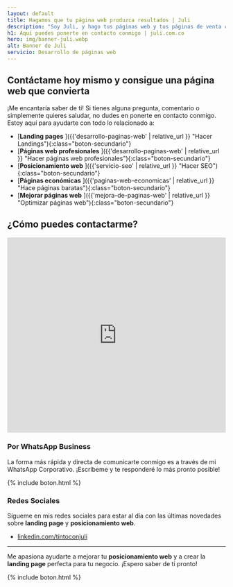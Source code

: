 ```yaml
---
layout: default
title: Hagamos que tu página web produzca resultados | Juli
description: "Soy Juli, y hago tus páginas web y tus páginas de venta con una calidad superior: Más conversiones, Más ventas, Mejor optimizadas, Hermosas. Entra aquí"
h1: Aquí puedes ponerte en contacto conmigo | juli.com.co
hero: img/banner-juli.webp
alt: Banner de Juli
servicio: Desarrollo de páginas web
---
```

## Contáctame hoy mismo y consigue una página web que convierta

¡Me encantaría saber de ti! Si tienes alguna pregunta, comentario o simplemente quieres saludar, no dudes en ponerte en contacto conmigo. Estoy aquí para ayudarte con todo lo relacionado a:


* [**Landing pages** <span class="arrow"></span>]({{'desarrollo-paginas-web' | relative_url }} "Hacer Landings"){:class="boton-secundario"}
* [**Páginas web profesionales** <span class="arrow"></span>]({{'desarrollo-paginas-web' | relative_url }} "Hacer páginas web profesionales"){:class="boton-secundario"}
* [**Posicionamiento web** <span class="arrow"></span>]({{'servicio-seo' | relative_url }} "Hacer SEO"){:class="boton-secundario"}
* [**Páginas económicas** <span class="arrow"></span>]({{'paginas-web-economicas' | relative_url }} "Hace páginas baratas"){:class="boton-secundario"}
* [**Mejorar páginas web** <span class="arrow"></span>]({{'mejora-de-paginas-web' | relative_url }} "Optimizar páginas web"){:class="boton-secundario"}

## ¿Cómo puedes contactarme?

<iframe src="https://www.google.com/maps/embed?pb=!1m18!1m12!1m3!1d16255084.024978807!2d-74.33900609999999!3d5.92191385!2m3!1f0!2f0!3f0!3m2!1i1024!2i768!4f13.1!3m3!1m2!1s0xa0ee01906d28748b%3A0xcae8d02d1d8a980b!2sJuli.Com.Co%20-%20P%C3%A1ginas%20web%20y%20SEO%20para%20empresas!5e0!3m2!1ses-419!2sco!4v1734055607941!5m2!1ses-419!2sco" width="100%" height="450" style="border:0;" allowfullscreen="" loading="lazy" referrerpolicy="no-referrer-when-downgrade"></iframe>

### Por WhatsApp Business

La forma más rápida y directa de comunicarte conmigo es a través de mi WhatsApp Corporativo. ¡Escríbeme y te responderé lo más pronto posible!

{% include boton.html %}

### Redes Sociales

Sígueme en mis redes sociales para estar al día con las últimas novedades sobre **landing page** y **posicionamiento web**.

- [linkedin.com/tintoconjuli]({{site.linkedin}})

---

Me apasiona ayudarte a mejorar tu **posicionamiento web** y a crear la **landing page** perfecta para tu negocio. ¡Espero saber de ti pronto!

{% include boton.html %}